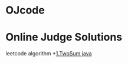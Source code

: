 # OJcode
Online Judge Solutions
==================================================
leetcode algorithm
*[1.TwoSum java](https://github.com/Daniex/OJcode/tree/master/leetcode/algorithms/1.TwoSum)
